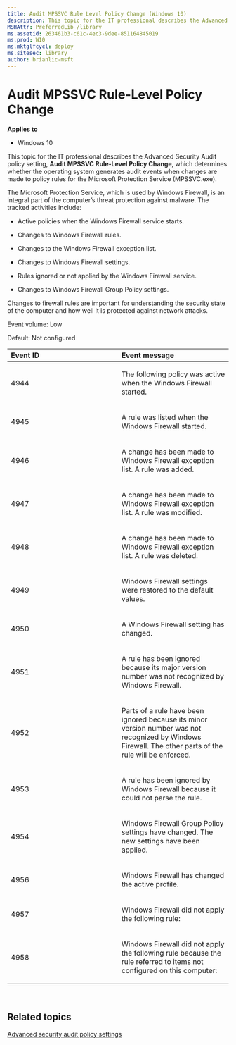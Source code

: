 ```yaml
---
title: Audit MPSSVC Rule Level Policy Change (Windows 10)
description: This topic for the IT professional describes the Advanced Security Audit policy setting Audit MPSSVC Rule Level Policy Change which determines whether the operating system generates audit events when changes are made to policy rules for the Microsoft Protection Service (MPSSVC.exe).
MSHAttr: PreferredLib /library
ms.assetid: 263461b3-c61c-4ec3-9dee-851164845019
ms.prod: W10
ms.mktglfcycl: deploy
ms.sitesec: library
author: brianlic-msft
---
```


# Audit MPSSVC Rule-Level Policy Change


**Applies to**

-   Windows 10

This topic for the IT professional describes the Advanced Security Audit policy setting, **Audit MPSSVC Rule-Level Policy Change**, which determines whether the operating system generates audit events when changes are made to policy rules for the Microsoft Protection Service (MPSSVC.exe).

The Microsoft Protection Service, which is used by Windows Firewall, is an integral part of the computer’s threat protection against malware. The tracked activities include:

-   Active policies when the Windows Firewall service starts.

-   Changes to Windows Firewall rules.

-   Changes to the Windows Firewall exception list.

-   Changes to Windows Firewall settings.

-   Rules ignored or not applied by the Windows Firewall service.

-   Changes to Windows Firewall Group Policy settings.

Changes to firewall rules are important for understanding the security state of the computer and how well it is protected against network attacks.

Event volume: Low

Default: Not configured

<table>
<colgroup>
<col width="50%" />
<col width="50%" />
</colgroup>
<thead>
<tr class="header">
<th align="left">Event ID</th>
<th align="left">Event message</th>
</tr>
</thead>
<tbody>
<tr class="odd">
<td align="left"><p>4944</p></td>
<td align="left"><p>The following policy was active when the Windows Firewall started.</p></td>
</tr>
<tr class="even">
<td align="left"><p>4945</p></td>
<td align="left"><p>A rule was listed when the Windows Firewall started.</p></td>
</tr>
<tr class="odd">
<td align="left"><p>4946</p></td>
<td align="left"><p>A change has been made to Windows Firewall exception list. A rule was added.</p></td>
</tr>
<tr class="even">
<td align="left"><p>4947</p></td>
<td align="left"><p>A change has been made to Windows Firewall exception list. A rule was modified.</p></td>
</tr>
<tr class="odd">
<td align="left"><p>4948</p></td>
<td align="left"><p>A change has been made to Windows Firewall exception list. A rule was deleted.</p></td>
</tr>
<tr class="even">
<td align="left"><p>4949</p></td>
<td align="left"><p>Windows Firewall settings were restored to the default values.</p></td>
</tr>
<tr class="odd">
<td align="left"><p>4950</p></td>
<td align="left"><p>A Windows Firewall setting has changed.</p></td>
</tr>
<tr class="even">
<td align="left"><p>4951</p></td>
<td align="left"><p>A rule has been ignored because its major version number was not recognized by Windows Firewall.</p></td>
</tr>
<tr class="odd">
<td align="left"><p>4952</p></td>
<td align="left"><p>Parts of a rule have been ignored because its minor version number was not recognized by Windows Firewall. The other parts of the rule will be enforced.</p></td>
</tr>
<tr class="even">
<td align="left"><p>4953</p></td>
<td align="left"><p>A rule has been ignored by Windows Firewall because it could not parse the rule.</p></td>
</tr>
<tr class="odd">
<td align="left"><p>4954</p></td>
<td align="left"><p>Windows Firewall Group Policy settings have changed. The new settings have been applied.</p></td>
</tr>
<tr class="even">
<td align="left"><p>4956</p></td>
<td align="left"><p>Windows Firewall has changed the active profile.</p></td>
</tr>
<tr class="odd">
<td align="left"><p>4957</p></td>
<td align="left"><p>Windows Firewall did not apply the following rule:</p></td>
</tr>
<tr class="even">
<td align="left"><p>4958</p></td>
<td align="left"><p>Windows Firewall did not apply the following rule because the rule referred to items not configured on this computer:</p></td>
</tr>
</tbody>
</table>

 

## Related topics


[Advanced security audit policy settings](advanced-security-audit-policy-settings.md)

 

 





